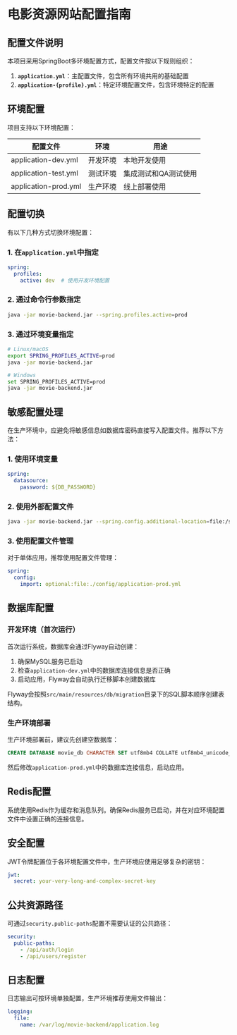 # 电影资源网站配置指南

## 配置文件说明

本项目采用SpringBoot多环境配置方式，配置文件按以下规则组织：

1. **`application.yml`**：主配置文件，包含所有环境共用的基础配置
2. **`application-{profile}.yml`**：特定环境配置文件，包含环境特定的配置

## 环境配置

项目支持以下环境配置：

| 配置文件 | 环境 | 用途 |
|---------|------|-----|
| application-dev.yml | 开发环境 | 本地开发使用 |
| application-test.yml | 测试环境 | 集成测试和QA测试使用 |
| application-prod.yml | 生产环境 | 线上部署使用 |

## 配置切换

有以下几种方式切换环境配置：

### 1. 在`application.yml`中指定

```yaml
spring:
  profiles:
    active: dev  # 使用开发环境配置
```

### 2. 通过命令行参数指定

```bash
java -jar movie-backend.jar --spring.profiles.active=prod
```

### 3. 通过环境变量指定

```bash
# Linux/macOS
export SPRING_PROFILES_ACTIVE=prod
java -jar movie-backend.jar

# Windows
set SPRING_PROFILES_ACTIVE=prod
java -jar movie-backend.jar
```

## 敏感配置处理

在生产环境中，应避免将敏感信息如数据库密码直接写入配置文件。推荐以下方法：

### 1. 使用环境变量

```yaml
spring:
  datasource:
    password: ${DB_PASSWORD}
```

### 2. 使用外部配置文件

```bash
java -jar movie-backend.jar --spring.config.additional-location=file:/secure/path/application-prod.yml
```

### 3. 使用配置文件管理

对于单体应用，推荐使用配置文件管理：

```yaml
spring:
  config:
    import: optional:file:./config/application-prod.yml
```

## 数据库配置

### 开发环境（首次运行）

首次运行系统，数据库会通过Flyway自动创建：

1. 确保MySQL服务已启动
2. 检查`application-dev.yml`中的数据库连接信息是否正确
3. 启动应用，Flyway会自动执行迁移脚本创建数据库

Flyway会按照`src/main/resources/db/migration`目录下的SQL脚本顺序创建表结构。

### 生产环境部署

生产环境部署前，建议先创建空数据库：

```sql
CREATE DATABASE movie_db CHARACTER SET utf8mb4 COLLATE utf8mb4_unicode_ci;
```

然后修改`application-prod.yml`中的数据库连接信息，启动应用。

## Redis配置

系统使用Redis作为缓存和消息队列。确保Redis服务已启动，并在对应环境配置文件中设置正确的连接信息。

## 安全配置

JWT令牌配置位于各环境配置文件中，生产环境应使用足够复杂的密钥：

```yaml
jwt:
  secret: your-very-long-and-complex-secret-key
```

## 公共资源路径

可通过`security.public-paths`配置不需要认证的公共路径：

```yaml
security:
  public-paths:
    - /api/auth/login
    - /api/users/register
```

## 日志配置

日志输出可按环境单独配置，生产环境推荐使用文件输出：

```yaml
logging:
  file:
    name: /var/log/movie-backend/application.log
``` 